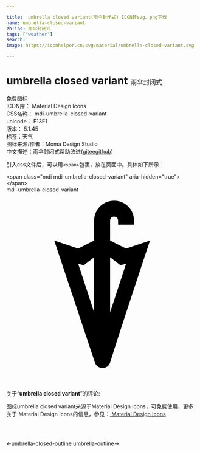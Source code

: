 ```yaml
---

title:  umbrella closed variant(雨伞封闭式) ICON转svg、png下载
name: umbrella-closed-variant
zhTips: 雨伞封闭式
tags: ["weather"]
search: 
image: https://iconhelper.cn/svg/material/umbrella-closed-variant.svg

---
```


# umbrella closed variant  <small style="font-size: 60%;font-weight: 100">雨伞封闭式</small>


<div class="detail-page">
<p>
<span><span class="badge-success badge">免费图标</span> </span>
<br/>
<span>
ICON库：
<span class="badge-secondary badge">Material Design Icons</span> 
</span>
<br/>
<span>
CSS名称：
<span class="badge-secondary badge">mdi-umbrella-closed-variant</span> 
</span>
<br/>
<span>
unicode：
<span class="badge-secondary badge">F13E1</span> 
<copy-btn content='F13E1' btn-title=""></copy-btn>
<copy-btn :content='String.fromCodePoint(parseInt("F13E1", 16))' btn-title="复制U"></copy-btn>
</span>
<br/>
<span>
版本：
<span class="badge-secondary badge">5.1.45</span> 
</span><br/><span>标签：<span class="badge-light badge"><router-link to="/tags/weather.html">天气</router-link></span></span>
<br/>
<span>图标来源/作者：<span class="badge-light badge">Moma Design Studio</span></span> 
<br/>
<span class="zh-detail">中文描述：<span class="badge-primary badge">雨伞封闭式</span><span class="help-link"><span>帮助改进</span>(<a href="https://gitee.com/liuwave/icon-helper/edit/master/json/material/umbrella-closed-variant.json" target="_blank" rel="noopener noreferrer">gitee</a><a href="https://github.com/liuwave/icon-helper/edit/master/json/material/umbrella-closed-variant.json" target="_blank" rel="noopener noreferrer">github</a></span>)</span><br/>
</p>
</div>
<div class="alert alert-dark">
  <i class="mdi mdi-umbrella-closed-variant mdi-48px"></i>
  <i class="mdi mdi-umbrella-closed-variant mdi-36px"></i>
  <i class="mdi mdi-umbrella-closed-variant mdi-24px"></i>
  <i class="mdi mdi-umbrella-closed-variant mdi-18px"></i>
</div>
<div>
  <p>引入css文件后，可以用<code>&lt;span&gt;</code>包裹，放在页面中。具体如下所示：    
  </p>
  <div class="alert alert-primary" style="font-size: 14px">
    &lt;span class="mdi mdi-umbrella-closed-variant" aria-hidden="true"&gt;&lt;/span&gt;
    <copy-btn content='<span class="mdi mdi-umbrella-closed-variant" aria-hidden="true"></span>'></copy-btn>
  </div>
  <div class="alert alert-secondary">
    <i class="mdi mdi-umbrella-closed-variant"
    style="font-size: 24px"
    aria-hidden="true"></i> mdi-umbrella-closed-variant
    <copy-btn content="mdi-umbrella-closed-variant" btn-title="复制图标名称"></copy-btn>
  </div>
</div>
<div id="svg" class="svg-wrap">
<svg xmlns="http://www.w3.org/2000/svg" viewBox="0 0 24 24"><path d="M15 7L13 6V3.5C13 3.2 13.2 3 13.5 3S14 3.2 14 3.5V4H16V3.5C16 2.1 14.9 1 13.5 1S11 2.1 11 3.5V6L9 7L6 6L11.1 21.3C11.4 22.2 12.7 22.2 13 21.3C14.6 16.2 18 6 18 6L15 7M11 15L9 8.9L9.7 9.1L11 8.1V15M13 8.1L14.3 9.1L15 8.9L13 15V8.1Z" /></svg>
</div>
<detail full-name='mdi-umbrella-closed-variant'></detail>
<div class="icon-detail__container">
<p>关于“<b>umbrella closed variant</b>”的评论:</p>
</div>
<Vssue title="关于“umbrella closed variant”的评论" />    
<div><p>图标umbrella closed variant来源于Material Design Icons，可免费使用，更多关于 Material Design Icons的信息，参见：<a target="_blank" href="https://iconhelper.cn/material.html"> Material Design Icons</a>
</p></div>

<div style="padding:2rem 0 " class="page-nav"><p class="inner"><span class="prev">←<router-link to="/icon/umbrella-closed-outline.html">umbrella-closed-outline</router-link></span> <span class="next"><router-link to="/icon/umbrella-outline.html">umbrella-outline</router-link>→</span></p></div>

